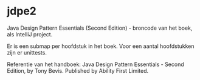 jdpe2
=====

Java Design Pattern Essentials (Second Edition) - broncode van het boek, als IntelliJ project.

Er is een submap per hoofdstuk in het boek.
Voor een aantal hoofdstukken zijn er unittests.

Referentie van het handboek: Java Design Pattern Essentials - Second Edition, by Tony Bevis. Published by Ability First Limited. 

